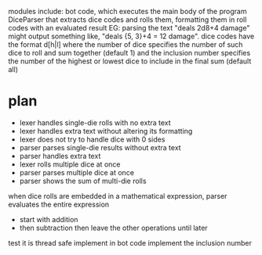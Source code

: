 modules include:
bot code, which executes the main body of the program
DiceParser that extracts dice codes and rolls them, formatting them in roll codes with an evaluated result
EG: parsing the text "deals 2d8+4 damage" might output something like, "deals {5, 3}+4 = 12 damage".
dice codes have the format <numDice>d<numSides>[h|l]<inclusion number>
where the number of dice specifies the number of such dice to roll and sum together (default 1)
and the inclusion number specifies the number of the highest or lowest dice to include in the final sum (default all)


# plan
- lexer handles single-die rolls with no extra text
- lexer handles extra text without altering its formatting
- lexer does not try to handle dice with 0 sides
- parser parses single-die results without extra text
- parser handles extra text
- lexer rolls multiple dice at once
- parser parses multiple dice at once
- parser shows the sum of multi-die rolls

when dice rolls are embedded in a mathematical expression, parser evaluates the entire expression
- start with addition
- then subtraction
then leave the other operations until later

test it is thread safe
implement in bot code
implement the inclusion number
